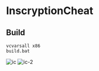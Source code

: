 # InscryptionCheat

## Build

    vcvarsall x86
    build.bat

![ic](https://user-images.githubusercontent.com/38132413/153499038-e63b4f9f-7667-41b3-8aa9-09ec21f879f9.jpg)
![ic-2](https://user-images.githubusercontent.com/38132413/151972015-647495a9-0db4-4095-ae70-8749ec1ef57b.jpg)
